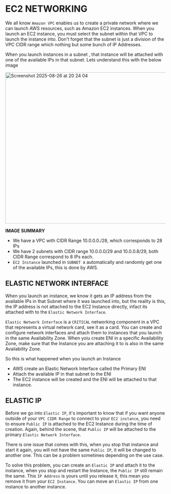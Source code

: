 # EC2 NETWORKING 
We all know `Amazon VPC` enables us to create a private network where we can launch AWS resources, such as Amazon EC2 instances. 
When you launch an EC2 instance, you must select the subnet within that VPC to launch the instance into.
Don't forget that the subnet is just a division of the VPC CIDR range which nothing but some bunch of IP Addresses.

When you launch instances in a subnet , that instance will be attached with one of the available IPs in that 
subnet. Lets understand this with the below image

<img width="747" height="476" alt="Screenshot 2025-08-26 at 20 24 04" src="https://github.com/user-attachments/assets/55380f17-5b0f-4877-9e17-af91f206d942" />

**IMAGE SUMMARY**
- We have a VPC with CIDR Range 10.0.0.0./28, which corresponds to 28 IPs
- We have 2 subnets with CIDR range 10.0.0.0/29 and 10.0.0.8/29, both CIDR Range correspond to 8 IPs each.
- `EC2 Instance` launched in `SUBNET A` automatically and randomly get one of the available IPs, this is done by AWS. 

## ELASTIC NETWORK INTERFACE
When you launch an instance, we know it gets an IP address from the available IPs in that Subnet where it was launched into,
but the reality is this, the IP address is not attached to the EC2 Instance directly, infact its attached with to the `Elastic Network Interface`.

`Elastic Network Interface` is a `CRITICAL` networking component in a VPC that represents a virtual network card, see it as a card. You can create and configure network interfaces and attach them to instances that you launch in the same Availability Zone. When yoiu create ENI in a specific Availability Zone, make sure that the Instance you are attaching it to is also in the same Availability Zone.

So this is what happened when you launch an Instance
- AWS create an Elastic Network Interface called the Primary ENI
- Attach the available IP in that subnet to the ENI
- The EC2 instance will be created and the ENI will be attached to that instance.

## ELASTIC IP
Before we go into `Elastic IP`, it's important to know that if you want anyone outside of your `VPC CIDR Range` to connect to your `EC2 instance`,
you need to ensure `Public IP` is attached to the EC2 Instance during the time of creation. Again, behind the scene, that `Public IP` will be 
attached to the primary `Elastic Network Interface`.

There is one issue that comes with this, when you stop that instance and start it again, you will not have the same `Public IP`, it will be changed 
to another one. This can be a problem sometimes depending on the use case.

To solve this problem, you can create an `Elastic IP` and attach it to the instance, when you stop and restart the Instance, the `Public IP` still 
remain the same. This `IP Address` is yours until you release it, this mean you remove it from your `EC2 Instance`. You can move an `Elastic IP` from one instance to another instance.



